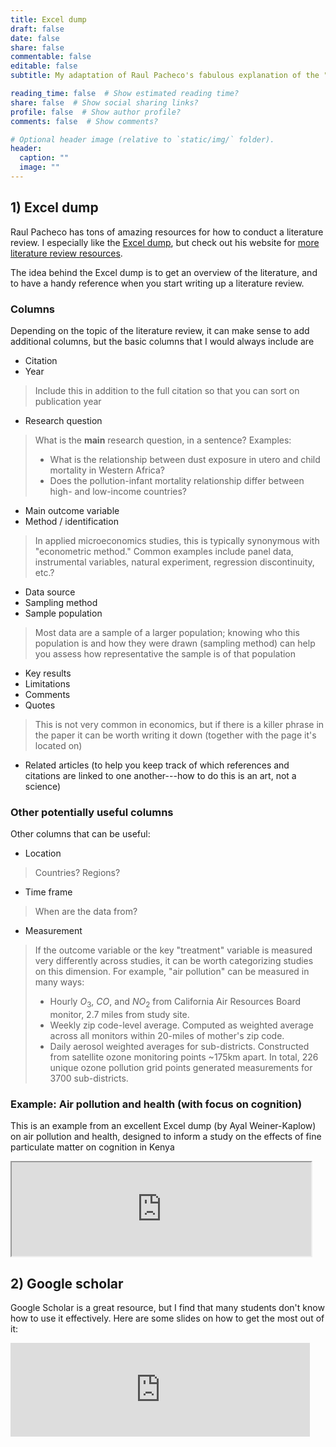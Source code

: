 ```yaml
---
title: Excel dump
draft: false
date: false
share: false
commentable: false
editable: false
subtitle: My adaptation of Raul Pacheco's fabulous explanation of the "Conceptual Synthesis Excel Dump" + some tips on using google scholar effectively

reading_time: false  # Show estimated reading time?
share: false  # Show social sharing links?
profile: false  # Show author profile?
comments: false  # Show comments?

# Optional header image (relative to `static/img/` folder).
header:
  caption: ""
  image: ""
---
```

## 1) Excel dump

Raul Pacheco has tons of amazing resources for how to conduct a literature review. I especially like the [Excel dump](http://www.raulpacheco.org/2016/06/synthesizing-different-bodies-of-work-in-your-literature-review-the-conceptual-synthesis-excel-dump-technique/), but check out his website for [more literature review resources](http://www.raulpacheco.org/resources/literature-reviews/).


The idea behind the Excel dump is to get an overview of the literature, and to have a handy reference when you start writing up a literature review.

### Columns
Depending on the topic of the literature review, it can make sense to add additional columns, but the basic columns that I would always include are

* Citation
* Year
> Include this in addition to the full citation so that you can sort on publication year
* Research question
> What is the **main** research question, in a sentence? Examples:
> * What is the relationship between dust exposure in utero and child mortality in Western Africa?
> * Does the pollution-infant mortality relationship differ between high- and low-income countries?
* Main outcome variable
* Method / identification
> In applied microeconomics studies, this is typically synonymous with "econometric method." Common examples include panel data, instrumental variables, natural experiment, regression discontinuity, etc.?
* Data source
* Sampling method
* Sample population
> Most data are a sample of a larger population; knowing who this population is and how they were drawn (sampling method) can help you assess how representative the sample is of that population
* Key results
* Limitations
* Comments
* Quotes
> This is not very common in economics, but if there is a killer phrase in the paper it can be worth writing it down (together with the page it's located on)

* Related articles (to help you keep track of which references and citations are linked to one another---how to do this is an art, not a science)

### Other potentially useful columns
Other columns that can be useful:
* Location
> Countries? Regions?

* Time frame
> When are the data from?

* Measurement
> If the outcome variable or the key "treatment" variable is measured very differently across studies, it can be worth categorizing studies on this dimension. For example, "air pollution" can be measured in many ways:
> * Hourly $O_{3}$, $CO$, and $NO_{2}$ from California Air Resources Board monitor, 2.7 miles from study site.
> * Weekly zip code-level average. Computed as weighted average across all monitors within 20-miles of mother's zip code.
> * Daily aerosol weighted averages for sub-districts. Constructed from satellite ozone monitoring points ~175km apart. In total, 226 unique ozone pollution grid points generated measurements for 3700 sub-districts.

### Example: Air pollution and health (with focus on cognition)

This is an example from an excellent Excel dump (by Ayal Weiner-Kaplow) on air pollution and health, designed to inform a study on the effects of fine particulate matter on cognition in Kenya

<iframe style="width:95%"" src="https://docs.google.com/spreadsheets/d/e/2PACX-1vSX0cZ8bX76nBnzzyS7EOPGBZ1HxFaWC8n5Imc-FUd0_nnYZUHMSlY-D4_c0sK6JaZak_3TlAgz4bHm/pubhtml?gid=0&amp;single=true&amp;widget=true&amp;headers=false"></iframe>


## 2) Google scholar

Google Scholar is a great resource, but I find that many students don't know how to use it effectively. Here are some slides on how to get the most out of it:

<iframe src="https://slides.com/emiliatjernstrom/finding-sources/embed" width="95% scrolling="no" frameborder="0" webkitallowfullscreen mozallowfullscreen allowfullscreen></iframe>
